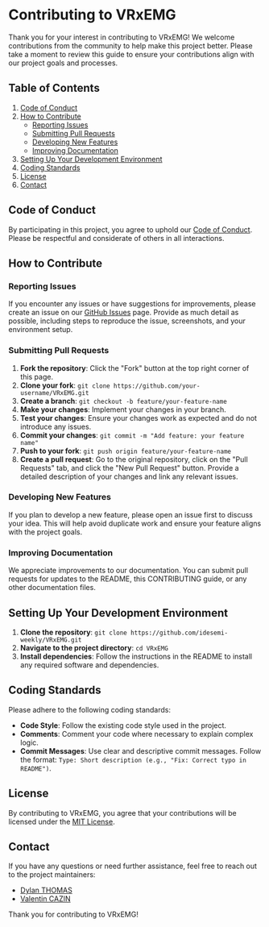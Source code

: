 # Contributing to VRxEMG

Thank you for your interest in contributing to VRxEMG! We welcome contributions from the community to help make this project better. Please take a moment to review this guide to ensure your contributions align with our project goals and processes.

## Table of Contents

1. [Code of Conduct](#code-of-conduct)
2. [How to Contribute](#how-to-contribute)
    - [Reporting Issues](#reporting-issues)
    - [Submitting Pull Requests](#submitting-pull-requests)
    - [Developing New Features](#developing-new-features)
    - [Improving Documentation](#improving-documentation)
3. [Setting Up Your Development Environment](#setting-up-your-development-environment)
4. [Coding Standards](#coding-standards)
5. [License](#license)
6. [Contact](#contact)

## Code of Conduct

By participating in this project, you agree to uphold our [Code of Conduct](CODE_OF_CONDUCT.md). Please be respectful and considerate of others in all interactions.

## How to Contribute

### Reporting Issues

If you encounter any issues or have suggestions for improvements, please create an issue on our [GitHub Issues](https://github.com/idesemi-weekly/VRxEMG/issues) page. Provide as much detail as possible, including steps to reproduce the issue, screenshots, and your environment setup.

### Submitting Pull Requests

1. **Fork the repository**: Click the "Fork" button at the top right corner of this page.
2. **Clone your fork**: `git clone https://github.com/your-username/VRxEMG.git`
3. **Create a branch**: `git checkout -b feature/your-feature-name`
4. **Make your changes**: Implement your changes in your branch.
5. **Test your changes**: Ensure your changes work as expected and do not introduce any issues.
6. **Commit your changes**: `git commit -m "Add feature: your feature name"`
7. **Push to your fork**: `git push origin feature/your-feature-name`
8. **Create a pull request**: Go to the original repository, click on the "Pull Requests" tab, and click the "New Pull Request" button. Provide a detailed description of your changes and link any relevant issues.

### Developing New Features

If you plan to develop a new feature, please open an issue first to discuss your idea. This will help avoid duplicate work and ensure your feature aligns with the project goals.

### Improving Documentation

We appreciate improvements to our documentation. You can submit pull requests for updates to the README, this CONTRIBUTING guide, or any other documentation files.

## Setting Up Your Development Environment

1. **Clone the repository**: `git clone https://github.com/idesemi-weekly/VRxEMG.git`
2. **Navigate to the project directory**: `cd VRxEMG`
3. **Install dependencies**: Follow the instructions in the README to install any required software and dependencies.

## Coding Standards

Please adhere to the following coding standards:

- **Code Style**: Follow the existing code style used in the project.
- **Comments**: Comment your code where necessary to explain complex logic.
- **Commit Messages**: Use clear and descriptive commit messages. Follow the format: `Type: Short description (e.g., "Fix: Correct typo in README")`.

## License

By contributing to VRxEMG, you agree that your contributions will be licensed under the [MIT License](LICENSE.md).

## Contact

If you have any questions or need further assistance, feel free to reach out to the project maintainers:

- [Dylan THOMAS](https://github.com/Dylouwu)
- [Valentin CAZIN](https://github.com/ItsMyRainbow)

Thank you for contributing to VRxEMG!
